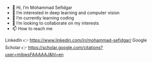 - 👋 Hi, I’m Mohammad Sefidgar 
- 👀 I’m interested in deep learning  and computer vision 
- 🌱 I’m currently learning coding 
- 💞️ I’m looking to collaborate on my interests
- 📫 How to reach me 

LinkedIn 👉 https://www.linkedin.com/in/mohammad-sefidgar/
Google Scholar 👉 https://scholar.google.com/citations?user=mibwsFAAAAAJ&hl=en



<!---
mhsefidgar/mhsefidgar is a ✨ special ✨ repository because its `README.md` (this file) appears on your GitHub profile.
You can click the Preview link to take a look at your changes.
--->

